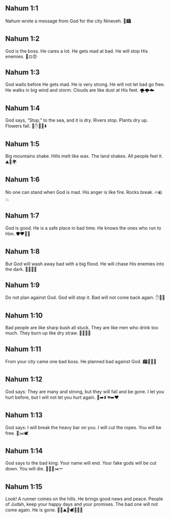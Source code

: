 ## Nahum 1:1
Nahum wrote a message from God for the city Nineveh. 📜🏙️
## Nahum 1:2
God is the boss. He cares a lot. He gets mad at bad. He will stop His enemies. 💪⚖️😠
## Nahum 1:3
God waits before He gets mad. He is very strong. He will not let bad go free. He walks in big wind and storm. Clouds are like dust at His feet. 🌪️🌩️☁️
## Nahum 1:4
God says, “Stop,” to the sea, and it is dry. Rivers stop. Plants dry up. Flowers fall. 🌊✋🌵🌼⬇️
## Nahum 1:5
Big mountains shake. Hills melt like wax. The land shakes. All people feel it. ⛰️🫨🌍
## Nahum 1:6
No one can stand when God is mad. His anger is like fire. Rocks break. 🔥🪨💥
## Nahum 1:7
God is good. He is a safe place in bad time. He knows the ones who run to Him. 🛡️❤️🏃‍♂️
## Nahum 1:8
But God will wash away bad with a big flood. He will chase His enemies into the dark. 🌊🏃‍♂️🌑
## Nahum 1:9
Do not plan against God. God will stop it. Bad will not come back again. ✋🧠❌
## Nahum 1:10
Bad people are like sharp bush all stuck. They are like men who drink too much. They burn up like dry straw. 🌵🥴🔥🌾
## Nahum 1:11
From your city came one bad boss. He planned bad against God. 🏙️🧑‍💼😡
## Nahum 1:12
God says: They are many and strong, but they will fall and be gone. I let you hurt before, but I will not let you hurt again. 💪➡️⬇️ 💔➡️❤️
## Nahum 1:13
God says: I will break the heavy bar on you. I will cut the ropes. You will be free. 🔗✂️🕊️
## Nahum 1:14
God says to the bad king: Your name will end. Your fake gods will be cut down. You will die. 👑❌🗿✂️⚰️
## Nahum 1:15
Look! A runner comes on the hills. He brings good news and peace. People of Judah, keep your happy days and your promises. The bad one will not come again. He is gone. 🏃‍♂️⛰️📰🕊️🎉🙏🚫
